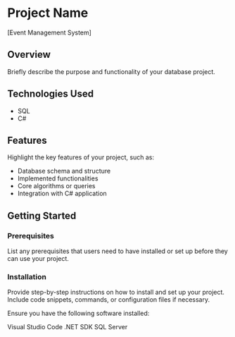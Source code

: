 # Project Name

[Event Management System]

## Overview

Briefly describe the purpose and functionality of your database project.

## Technologies Used

- SQL
- C#

## Features

Highlight the key features of your project, such as:

- Database schema and structure
- Implemented functionalities
- Core algorithms or queries
- Integration with C# application

## Getting Started

### Prerequisites

List any prerequisites that users need to have installed or set up before they can use your project.

### Installation

Provide step-by-step instructions on how to install and set up your project. Include code snippets, commands, or configuration files if necessary.

Ensure you have the following software installed:

Visual Studio Code
.NET SDK
SQL Server
